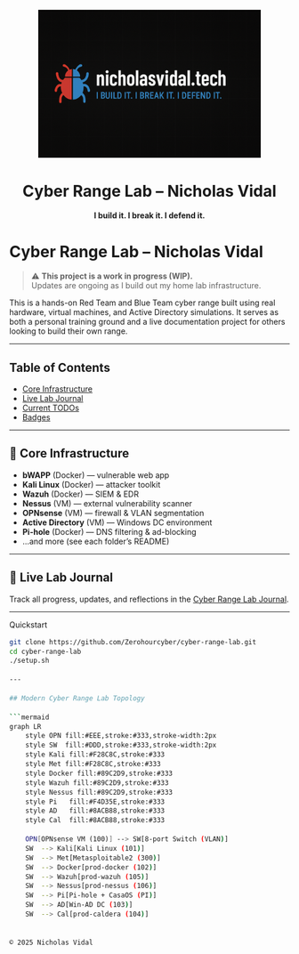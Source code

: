 <p align="center">
  <img src="docs/IMG_9563.png" alt="IMG_9563.png" width="400"/>
</p>

<h1 align="center">Cyber Range Lab – Nicholas Vidal</h1>
<p align="center"><strong>I build it. I break it. I defend it.</strong></p>

# Cyber Range Lab – Nicholas Vidal

> ⚠️ **This project is a work in progress (WIP).**  
> Updates are ongoing as I build out my home lab infrastructure.

This is a hands-on Red Team and Blue Team cyber range built using real hardware, virtual machines, and Active Directory simulations. It serves as both a personal training ground and a live documentation project for others looking to build their own range.

---

## Table of Contents
- [Core Infrastructure](#-core-infrastructure)
- [Live Lab Journal](#-live-lab-journal)
- [Current TODOs](#-current-todos)
- [Badges](#-badges)

---

## 🧱 Core Infrastructure

- **bWAPP** (Docker) — vulnerable web app  
- **Kali Linux** (Docker) — attacker toolkit  
- **Wazuh** (Docker) — SIEM & EDR  
- **Nessus** (VM) — external vulnerability scanner  
- **OPNsense** (VM) — firewall & VLAN segmentation  
- **Active Directory** (VM) — Windows DC environment  
- **Pi-hole** (Docker) — DNS filtering & ad-blocking  
- …and more (see each folder’s README)

---

## 📓 Live Lab Journal

Track all progress, updates, and reflections in the [Cyber Range Lab Journal](https://zerohourcyber.github.io/docs/lab_journal).

---

 Quickstart

```bash
git clone https://github.com/Zerohourcyber/cyber-range-lab.git
cd cyber-range-lab
./setup.sh 

---

## Modern Cyber Range Lab Topology

```mermaid
graph LR
    style OPN fill:#EEE,stroke:#333,stroke-width:2px
    style SW  fill:#DDD,stroke:#333,stroke-width:2px
    style Kali fill:#F28C8C,stroke:#333
    style Met fill:#F28C8C,stroke:#333
    style Docker fill:#89C2D9,stroke:#333
    style Wazuh fill:#89C2D9,stroke:#333
    style Nessus fill:#89C2D9,stroke:#333
    style Pi   fill:#F4D35E,stroke:#333
    style AD   fill:#8ACB88,stroke:#333
    style Cal  fill:#8ACB88,stroke:#333

    OPN[OPNsense VM (100)] --> SW[8-port Switch (VLAN)]  
    SW  --> Kali[Kali Linux (101)]  
    SW  --> Met[Metasploitable2 (300)]  
    SW  --> Docker[prod-docker (102)]  
    SW  --> Wazuh[prod-wazuh (105)]  
    SW  --> Nessus[prod-nessus (106)]  
    SW  --> Pi[Pi-hole + CasaOS (PI)]  
    SW  --> AD[Win-AD DC (103)]  
    SW  --> Cal[prod-caldera (104)]  


© 2025 Nicholas Vidal
